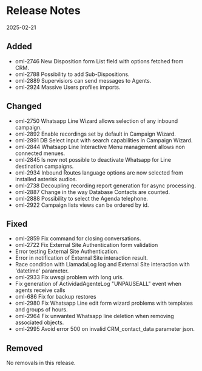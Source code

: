 # Release Notes
2025-02-21

## Added

- oml-2746 New Disposition form List field with options fetched from CRM.
- oml-2788 Possibility to add Sub-Dispositions.
- oml-2889 Supervisiors can send messages to Agents.
- oml-2924 Massive Users profiles imports.

## Changed

- oml-2750 Whatsapp Line Wizard allows selection of any inbound campaign.
- oml-2892 Enable recordings set by default in Campaign Wizard.
- oml-2891 DB Select input with search capabilities in Campaign Wizard.
- oml-2844 Whatsapp Line Interactive Menu management allows non connected menues.
- oml-2845 Is now not possible to deactivate Whatsapp for Line destination campaigns.
- oml-2934 Inbound Routes language options are now selected from installed asterisk audios.
- oml-2738 Decoupling recording report generation for async processing.
- oml-2887 Change in the way Database Contacts are counted.
- oml-2888 Possibility to select the Agenda telephone.
- oml-2922 Campaign lists views can be ordered by id.

## Fixed

- oml-2859 Fix command for closing conversations.
- oml-2722 Fix External Site Authentication form validation
- Error testing External Site Authentication.
- Error in notification of External Site interaction result.
- Race condition with LlamadaLog log and External Site interaction with 'datetime' parameter.
- oml-2933 Fix uwsgi problem with long uris.
- Fix generation of ActividadAgenteLog "UNPAUSEALL" event when agents receive calls
- oml-686 Fix for backup restores
- oml-2980 Fix Whatsapp Line edit form wizard problems with templates and groups of hours.
- oml-2964 Fix unwanted Whatsapp line deletion when removing associated objects.
- oml-2995 Avoid error 500 on invalid CRM_contact_data parameter json.

## Removed

No removals in this release.
